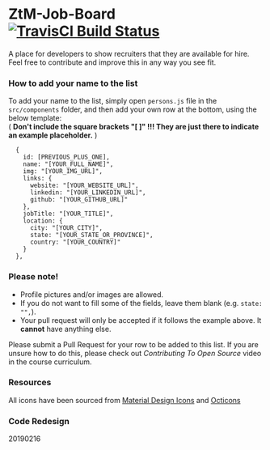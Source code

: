 # ZtM-Job-Board &emsp; [![TravisCI Build Status](https://travis-ci.org/zero-to-mastery/ZtM-Job-Board.svg?branch=master)](https://travis-ci.org/zero-to-mastery/ZtM-Job-Board)
A place for developers to show recruiters that they are available for hire. Feel free to contribute and improve this in any way you see fit.

### How to add your name to the list
To add your name to the list, simply open `persons.js` file in the `src/components` folder, and then add your own row at the bottom, using the below template:    
( **Don't include the square brackets "[ ]" !!! They are just there to indicate an example placeholder.** )

```moonscript
  {
    id: [PREVIOUS_PLUS_ONE],
    name: "[YOUR_FULL_NAME]",
    img: "[YOUR_IMG_URL]",
    links: {
      website: "[YOUR_WEBSITE_URL]",
      linkedin: "[YOUR_LINKEDIN_URL]",
      github: "[YOUR_GITHUB_URL]"
    },
    jobTitle: "[YOUR_TITLE]",
    location: {
      city: "[YOUR_CITY]",
      state: "[YOUR_STATE_OR_PROVINCE]",
      country: "[YOUR_COUNTRY]"
    }
  },
```

### Please note!
- Profile pictures and/or images are allowed.
- If you do not want to fill some of the fields, leave them blank (e.g. `state: "",`).
- Your pull request will only be accepted if it follows the example above. It **cannot** have anything else.

Please submit a Pull Request for your row to be added to this list. If you are unsure how to do this, please check out *Contributing To Open Source* video in the course curriculum.

### Resources
All icons have been sourced from [Material Design Icons](https://materialdesignicons.com) and [Octicons](https://octicons.github.com/)


### Code Redesign

20190216
